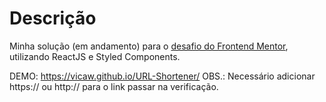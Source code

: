 # Descrição

Minha solução (em andamento) para o [desafio do Frontend Mentor](https://www.frontendmentor.io/challenges/url-shortening-api-landing-page-2ce3ob-G), utilizando ReactJS e Styled Components.

DEMO: https://vicaw.github.io/URL-Shortener/
OBS.: Necessário adicionar https:// ou http:// para o link passar na verificação.
